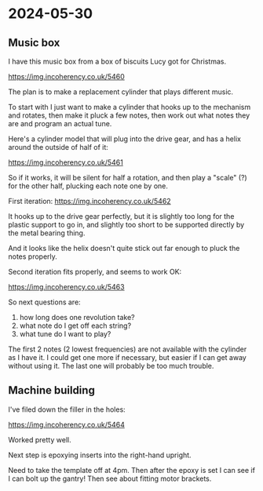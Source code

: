 # 2024-05-30

## Music box

I have this music box from a box of biscuits Lucy got for Christmas.

https://img.incoherency.co.uk/5460

The plan is to make a replacement cylinder that plays different music.

To start with I just want to make a cylinder that hooks up to the mechanism and rotates,
then make it pluck a few notes, then work out what notes they are and program an actual tune.

Here's a cylinder model that will plug into the drive gear, and has a helix around the outside
of half of it:

https://img.incoherency.co.uk/5461

So if it works, it will be silent for half a rotation, and then play a "scale" (?) for the other
half, plucking each note one by one.

First iteration: https://img.incoherency.co.uk/5462

It hooks up to the drive gear perfectly, but it is slightly too long for the plastic support
to go in, and slightly too short to be supported directly by the metal bearing thing.

And it looks like the helix doesn't quite stick out far enough to pluck the notes properly.

Second iteration fits properly, and seems to work OK:

https://img.incoherency.co.uk/5463

So next questions are:

1. how long does one revolution take?
2. what note do I get off each string?
3. what tune do I want to play?

The first 2 notes (2 lowest frequencies) are not available with the cylinder as I have it.
I could get one more if necessary, but easier if I can get away without using it. The last
one will probably be too much trouble.

## Machine building

I've filed down the filler in the holes:

https://img.incoherency.co.uk/5464

Worked pretty well.

Next step is epoxying inserts into the right-hand upright.

Need to take the template off at 4pm. Then after the epoxy is set I can see if I can bolt
up the gantry! Then see about fitting motor brackets.
